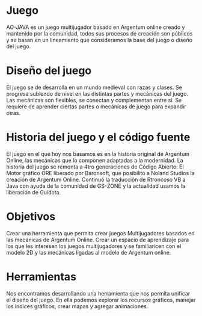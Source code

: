 # Juego
AO-JAVA es un juego multijugador basado en Argentum online creado y mantenido por la comunidad, todos sus procesos de creación son públicos y se basan en un lineamiento que consideramos la base del juego o diseño del juego.

# Diseño del juego

El juego se de desarrolla en un mundo medieval con razas y clases. Se progresa subiendo de nivel en las distintas partes y mecánicas del juego.
Las mecánicas son flexibles, se conectan y complementan entre si. Se requiere de aprender ciertas partes o mecánicas de juego para expandir otras.

# Historia del juego y el código fuente

El juego en el que hoy nos basamos es en la historia original de Argentum Online, las mecánicas que lo componen adaptadas a la modernidad.
La historia del juego se remonta a 4tro generaciones de Código Abierto:
El Motor gráfico ORE liberado por Baronsoft, que posibilitó a Noland Studios la creación de Argentum Online. Continuó la traducción de Rtroncoso  VB a Java con ayuda de la comunidad de GS-ZONE y la actualidad usamos la liberación de Guidota.

# Objetivos

Crear una herramienta que permita crear juegos Multijugadores basados en las mecánicas de Argentum Online.
Crear un espacio de aprendizaje para los que les interesen los juegos multijugadores y se familiaricen con el modelo 2D y las mecánicas ligadas al modelo de Argentum online.

# Herramientas
Nos encontramos desarrollando una herramienta que nos permita unificar el diseño del juego. En ella podemos explorar los recursos gráficos, manejar los indices gráficos, crear mapas y agregar animaciones.
